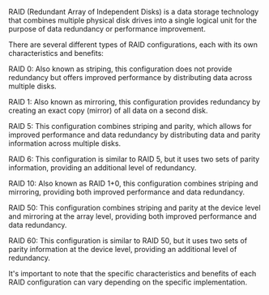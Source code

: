 RAID (Redundant Array of Independent Disks) is a data storage technology that combines multiple physical disk drives into a single logical unit for the purpose of data redundancy or performance improvement.

There are several different types of RAID configurations, each with its own characteristics and benefits:

RAID 0: Also known as striping, this configuration does not provide redundancy but offers improved performance by distributing data across multiple disks.

RAID 1: Also known as mirroring, this configuration provides redundancy by creating an exact copy (mirror) of all data on a second disk.

RAID 5: This configuration combines striping and parity, which allows for improved performance and data redundancy by distributing data and parity information across multiple disks.

RAID 6: This configuration is similar to RAID 5, but it uses two sets of parity information, providing an additional level of redundancy.

RAID 10: Also known as RAID 1+0, this configuration combines striping and mirroring, providing both improved performance and data redundancy.

RAID 50: This configuration combines striping and parity at the device level and mirroring at the array level, providing both improved performance and data redundancy.

RAID 60: This configuration is similar to RAID 50, but it uses two sets of parity information at the device level, providing an additional level of redundancy.

It's important to note that the specific characteristics and benefits of each RAID configuration can vary depending on the specific implementation.
